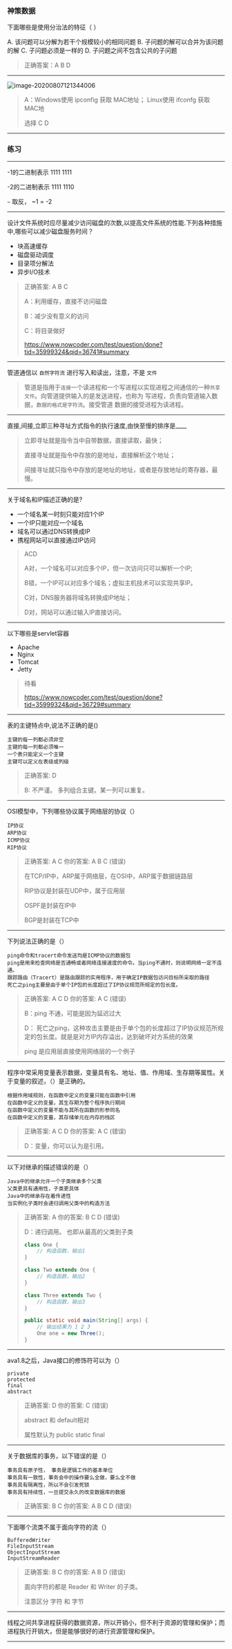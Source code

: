### 神策数据

下面哪些是使用分治法的特征（  ）

A. 该问题可以分解为若干个规模较小的相同问题
B. 子问题的解可以合并为该问题的解
C. 子问题必须是一样的
D. 子问题之间不包含公共的子问题

> 正确答案：A B D


---

![image-20200807121344006](_img/image-20200807121344006.png)



>A：Windows使用 ipconfig 获取 MAC地址； Linux使用 ifconfg 获取 MAC地
>
>选择 C D

---



### 练习

---



-1的二进制表示 1111 1111

-2的二进制表示 1111 1110

`~` 取反， ~1 = -2

---



设计文件系统时应尽量减少访问磁盘的次数,以提高文件系统的性能.下列各种措施中,哪些可以减少磁盘服务时间？

- 块高速缓存
- 磁盘驱动调度
- 目录项分解法
- 异步I/O技术

>  正确答案: A B C 
>
> A：利用缓存，直接不访问磁盘
>
> B：减少没有意义的访问
>
> C：将目录做好
>
> https://www.nowcoder.com/test/question/done?tid=35999324&qid=36741#summary

---



管道通信以 `自然字符流` 进行写入和读出，注意，不是 `文件`

> 管道是指用于`连接`一个读进程和一个写进程以实现进程之间通信的一种`共享文件`。向管道提供输入的是发送进程，也称为 写进程，负责向管道输入数据，`数据的格式是字符流`。接受管道 数据的接受进程为读进程。

---



直接,间接,立即三种寻址方式指令的执行速度,由快至慢的排序是____

> 立即寻址就是指令当中自带数据，直接读取，最快；
>
> 直接寻址就是指令中存放的是地址，直接解析这个地址；
>
> 间接寻址就只指令中存放的是地址的地址，或者是存放地址的寄存器，最慢。

---



关于域名和IP描述正确的是?

- 一个域名某一时刻只能对应1个IP
- 一个IP只能对应一个域名
- 域名可以通过DNS转换成IP
- 携程网站可以直接通过IP访问

> ACD
>
> A对，一个域名可以对应多个IP，但一次访问只可以解析一个IP;
>
> B错，一个IP可以对应多个域名；虚拟主机技术可以实现共享IP。
>
> C对，DNS服务器将域名转换成IP地址；
>
> D对，网站可以通过输入IP直接访问。

---



以下哪些是servlet容器

- Apache
- Nginx
- Tomcat
- Jetty



> 待看
>
> https://www.nowcoder.com/test/question/done?tid=35999324&qid=36729#summary

---



表的主键特点中,说法不正确的是()

```
主键的每一列都必须非空
主键的每一列都必须唯一
一个表只能定义一个主键
主键可以定义在表级或列级
```

> 正确答案: D  
>
> B: 不严谨。 多列组合主键。某一列可以重复。

---



OSI模型中，下列哪些协议属于网络层的协议（）

```
IP协议
ARP协议
ICMP协议
RIP协议
```

> 正确答案: A C  你的答案: A B C (错误)
>
> 在TCP/IP中，ARP属于网络层，在OSI中，ARP属于数据链路层
>
> RIP协议是封装在UDP中，属于应用层
>
> OSPF是封装在IP中
>
> BGP是封装在TCP中

---



下列说法正确的是（）

```
ping命令和tracert命令发送均是ICMP协议的数据包
ping是用来检查网络是否通畅或者网络连接速度的命令。当ping不通时，则说明网络一定不连通。
跟踪路由（Tracert）是路由跟踪的实用程序，用于确定IP数据包访问目标所采取的路径
死亡之ping主要是由于单个IP包的长度超过了IP协议规范所规定的包长度。
```

> 正确答案: A C D  你的答案: A C (错误)
>
> B：ping 不通，可能是因为延迟过大
>
> D： 死亡之ping，这种攻击主要是由于单个包的长度超过了IP协议规范所规定的包长度。就是是对方IP内存溢出，达到破坏对方系统的效果
>
> ping 是应用层直接使用网络层的一个例子

---



程序中常采用变量表示数据，变量具有名、地址、值、作用域、生存期等属性。关于变量的叙述，（）是正确的。

```
根据作用域规则，在函数中定义的变量只能在函数中引用
在函数中定义的变量，其生存期为整个程序执行期间
在函数中定义的变量不能与其所在函数的形参同名
在函数中定义的变量，其存储单元在内存的栈区
```

> 正确答案: A C D  你的答案: A C (错误)
>
> D：变量，你可以认为是引用。

---



以下对继承的描述错误的是（）

```
Java中的继承允许一个子类继承多个父类
父类更具有通用性，子类更具体
Java中的继承存在着传递性
当实例化子类时会递归调用父类中的构造方法
```

> 正确答案: A  你的答案: B C D (错误)
>
> D：递归调用。 也即从最高的父类到子类
>
> ```java
> class One {
>     // 构造函数，输出1
> }
> 
> class Two extends One {
>     // 构造函数，输出2
> }
> 
> class Three extends Two {
>     // 构造函数，输出3
> }
> 
> public static void main(String[] args) {
>     // 输出结果为 1 2 3
>     One one = new Three();
> }
> ```

---



ava1.8之后，Java接口的修饰符可以为（）

```
private
protected
final
abstract
```

> 正确答案: D  你的答案: C (错误)
>
> abstract 和 default相对
>
> 属性默认为 public static final

---



关于数据库的事务，以下错误的是（）

```
事务具有原子性， 事务是逻辑工作的基本单位
事务具有一致性，事务会中的操作要么全做，要么全不做
事务具有隔离性，所以不会引发死锁
事务具有持续性，一旦提交永久的改变数据库的数据
```

> 正确答案: B C  你的答案: A B C D (错误)

---



下面哪个流类不属于面向字符的流（）

```
BufferedWriter
FileInputStream
ObjectInputStream
InputStreamReader
```

> 正确答案: B C  你的答案: A B D (错误)
>
> 面向字符的都是 Reader 和 Writer 的子类。
>
> 注意区分 字符 和 字节

---



线程之间共享进程获得的数据资源，所以开销小，但不利于资源的管理和保护；而进程执行开销大，但是能够很好的进行资源管理和保护。

---



